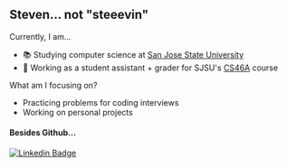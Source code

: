 ## **Steven... not "steeevin"**

 Currently, I am...
- 📚 Studying computer science at [San Jose State University](https://www.sjsu.edu/)
- 📓 Working as a student assistant + grader for SJSU's [CS46A](https://catalog.sjsu.edu/preview_course_nopop.php?catoid=10&coid=42139) course

What am I focusing on?
- Practicing problems for coding interviews
- Working on personal projects

#### Besides Github...
[![Linkedin Badge](https://img.shields.io/badge/-LinkedIn-blue?style=flat-square&logo=Linkedin&logoColor=white&link=https://www.linkedin.com/in/steven-le-90b28b23b/)](https://www.linkedin.com/in/steven-le-90b28b23b/) 
<!--
**steeevin88/steeevin88** is a ✨ _special_ ✨ repository because its `README.md` (this file) appears on your GitHub profile.

Here are some ideas to get you started:

- 🔭 I’m currently working on ...
- 🌱 I’m currently learning ...
- 👯 I’m looking to collaborate on ...
- 🤔 I’m looking for help with ...
- 💬 Ask me about ...
- 📫 How to reach me: ...
- 😄 Pronouns: ...
- ⚡ Fun fact: ...
-->
